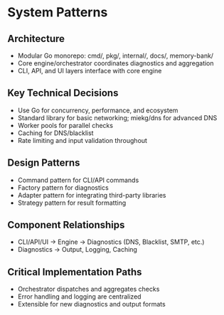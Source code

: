 # System Patterns

## Architecture
- Modular Go monorepo: cmd/, pkg/, internal/, docs/, memory-bank/
- Core engine/orchestrator coordinates diagnostics and aggregation
- CLI, API, and UI layers interface with core engine

## Key Technical Decisions
- Use Go for concurrency, performance, and ecosystem
- Standard library for basic networking; miekg/dns for advanced DNS
- Worker pools for parallel checks
- Caching for DNS/blacklist
- Rate limiting and input validation throughout

## Design Patterns
- Command pattern for CLI/API commands
- Factory pattern for diagnostics
- Adapter pattern for integrating third-party libraries
- Strategy pattern for result formatting

## Component Relationships
- CLI/API/UI -> Engine -> Diagnostics (DNS, Blacklist, SMTP, etc.)
- Diagnostics -> Output, Logging, Caching

## Critical Implementation Paths
- Orchestrator dispatches and aggregates checks
- Error handling and logging are centralized
- Extensible for new diagnostics and output formats

